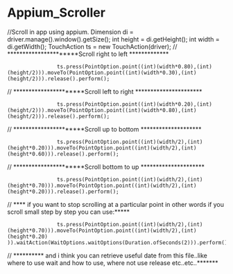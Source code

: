 # Appium_Scroller
//Scroll in app using appium.
Dimension di = driver.manage().window().getSize();
					int height = di.getHeight();
					int width = di.getWidth();
					TouchAction ts = new TouchAction(driver);
//        	**********************Scroll right to left		*************

					ts.press(PointOption.point((int)(width*0.80),(int)(height/2))).moveTo(PointOption.point((int)(width*0.30),(int)(height/2))).release().perform();
				
//					**********************Scroll left to right	**********************			

					
					ts.press(PointOption.point((int)(width*0.20),(int)(height/2))).moveTo(PointOption.point((int)(width*0.80),(int)(height/2))).release().perform();
//					**********************Scroll up to bottom	********************

					ts.press(PointOption.point((int)(width/2),(int)(height*0.20))).moveTo(PointOption.point((int)(width/2),(int)(height*0.60))).release().perform();

					
//					**********************Scroll bottom to up	  *********************

					ts.press(PointOption.point((int)(width/2),(int)(height*0.70))).moveTo(PointOption.point((int)(width/2),(int)(height*0.20))).release().perform();

					
//			  	****	if you want to stop scrolling at a particular point in other words if you scroll small step by step you can use:*****

					ts.press(PointOption.point((int)(width/2),(int)(height*0.70))).moveTo(PointOption.point((int)(width/2),(int)(height*0.20) )).waitAction(WaitOptions.waitOptions(Duration.ofSeconds(2))).perform();

//			  	**********	and i think you can retrieve useful date from this file..like where to use wait and how to use, where not use release etc..etc..*******
					
